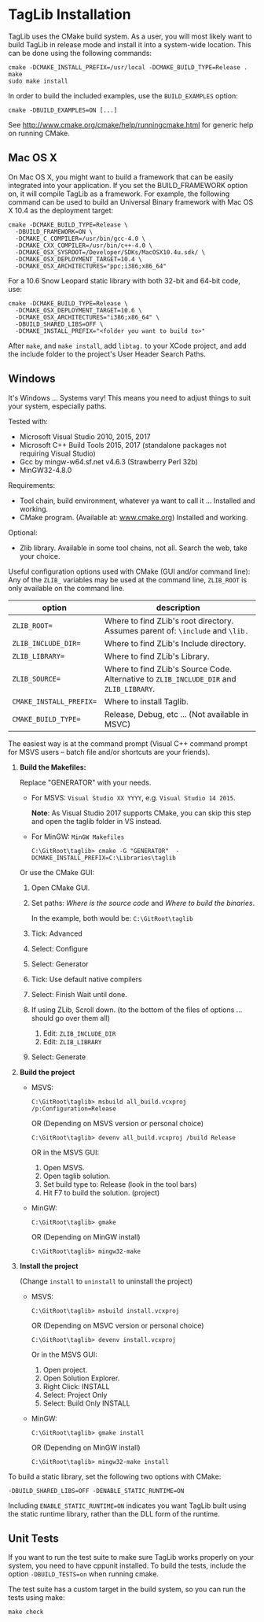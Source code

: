 TagLib Installation
===================

TagLib uses the CMake build system. As a user, you will most likely want to
build TagLib in release mode and install it into a system-wide location.
This can be done using the following commands:

    cmake -DCMAKE_INSTALL_PREFIX=/usr/local -DCMAKE_BUILD_TYPE=Release .
    make
    sudo make install

In order to build the included examples, use the `BUILD_EXAMPLES` option:

    cmake -DBUILD_EXAMPLES=ON [...]

See http://www.cmake.org/cmake/help/runningcmake.html for generic help on
running CMake.

Mac OS X
--------

On Mac OS X, you might want to build a framework that can be easily integrated
into your application. If you set the BUILD_FRAMEWORK option on, it will compile
TagLib as a framework. For example, the following command can be used to build
an Universal Binary framework with Mac OS X 10.4 as the deployment target:

    cmake -DCMAKE_BUILD_TYPE=Release \
      -DBUILD_FRAMEWORK=ON \
      -DCMAKE_C_COMPILER=/usr/bin/gcc-4.0 \
      -DCMAKE_CXX_COMPILER=/usr/bin/c++-4.0 \
      -DCMAKE_OSX_SYSROOT=/Developer/SDKs/MacOSX10.4u.sdk/ \
      -DCMAKE_OSX_DEPLOYMENT_TARGET=10.4 \
      -DCMAKE_OSX_ARCHITECTURES="ppc;i386;x86_64"

For a 10.6 Snow Leopard static library with both 32-bit and 64-bit code, use:

    cmake -DCMAKE_BUILD_TYPE=Release \
      -DCMAKE_OSX_DEPLOYMENT_TARGET=10.6 \
      -DCMAKE_OSX_ARCHITECTURES="i386;x86_64" \
      -DBUILD_SHARED_LIBS=OFF \
      -DCMAKE_INSTALL_PREFIX="<folder you want to build to>"

After `make`, and `make install`, add `libtag.` to your XCode project, and add
the include folder to the project's User Header Search Paths.

Windows
-------

It's Windows ... Systems vary!
This means you need to adjust things to suit your system, especially paths.

Tested with:
* Microsoft Visual Studio 2010, 2015, 2017
* Microsoft C++ Build Tools 2015, 2017 (standalone packages not requiring Visual Studio)
* Gcc by mingw-w64.sf.net v4.6.3 (Strawberry Perl 32b)
* MinGW32-4.8.0

Requirements:
* Tool chain, build environment, whatever ya want to call it ...
     Installed and working.
* CMake program. (Available at: www.cmake.org)
     Installed and working.

Optional:
*  Zlib library.
     Available in some tool chains, not all.
     Search the web, take your choice.

Useful configuration options used with CMake (GUI and/or command line):
  Any of the `ZLIB_` variables may be used at the command line, `ZLIB_ROOT` is only
  available on the command line.
  
  | option               | description |
   ---------------------| ------------|
  `ZLIB_ROOT=`         | Where to find ZLib's root directory. Assumes parent of: `\include` and `\lib.`|
   `ZLIB_INCLUDE_DIR=`  | Where to find ZLib's Include directory.|
   `ZLIB_LIBRARY=`      | Where to find ZLib's Library.
   `ZLIB_SOURCE=`       | Where to find ZLib's Source Code. Alternative to `ZLIB_INCLUDE_DIR` and `ZLIB_LIBRARY`.
   `CMAKE_INSTALL_PREFIX=` | Where to install Taglib. |
   `CMAKE_BUILD_TYPE=`  | Release, Debug, etc ... (Not available in MSVC) |

The easiest way is at the command prompt (Visual C++ command prompt for MSVS users – batch file and/or shortcuts are your friends).

1.  **Build the Makefiles:**

    Replace "GENERATOR" with your needs.
    * For MSVS: `Visual Studio XX YYYY`, e.g. `Visual Studio 14 2015`.
    
      **Note**: As Visual Studio 2017 supports CMake, you can skip this step and open the taglib
      folder in VS instead.
    * For MinGW: `MinGW Makefiles`
       
          C:\GitRoot\taglib> cmake -G "GENERATOR"  -DCMAKE_INSTALL_PREFIX=C:\Libraries\taglib

    Or use the CMake GUI:
    1. Open CMake GUI.
    2. Set paths: *Where is the source code* and *Where to build the binaries*.

       In the example, both would be: `C:\GitRoot\taglib`
    3. Tick: Advanced
    4. Select: Configure
    5. Select: Generator
    6. Tick: Use default native compilers
    7. Select: Finish
      Wait until done.
    8. If using ZLib, Scroll down.
    (to the bottom of the files of options ... should go over them all)
       1. Edit: `ZLIB_INCLUDE_DIR`
       2. Edit: `ZLIB_LIBRARY`
    9. Select: Generate

2.  **Build the project**
    * MSVS:

          C:\GitRoot\taglib> msbuild all_build.vcxproj /p:Configuration=Release
      OR (Depending on MSVS version or personal choice)

          C:\GitRoot\taglib> devenv all_build.vcxproj /build Release
      OR in the MSVS GUI:
      1. Open MSVS.
      2. Open taglib solution.
      3. Set build type to: Release (look in the tool bars)
      2. Hit F7 to build the solution. (project)
    * MinGW:

          C:\GitRoot\taglib> gmake

      OR (Depending on MinGW install)
      
          C:\GitRoot\taglib> mingw32-make



3.  **Install the project**
  
    (Change `install` to `uninstall` to uninstall the project)
    * MSVS:

          C:\GitRoot\taglib> msbuild install.vcxproj
      OR (Depending on MSVC version or personal choice)

          C:\GitRoot\taglib> devenv install.vcxproj
      
      Or in the MSVS GUI:
        1. Open project.
        2. Open Solution Explorer.
        3. Right Click: INSTALL
        4. Select: Project Only
        5. Select: Build Only INSTALL
    * MinGW:

          C:\GitRoot\taglib> gmake install
      OR (Depending on MinGW install)
          
          C:\GitRoot\taglib> mingw32-make install


To build a static library, set the following two options with CMake:

    -DBUILD_SHARED_LIBS=OFF -DENABLE_STATIC_RUNTIME=ON

Including `ENABLE_STATIC_RUNTIME=ON` indicates you want TagLib built using the
static runtime library, rather than the DLL form of the runtime.

Unit Tests
----------

If you want to run the test suite to make sure TagLib works properly on your
system, you need to have cppunit installed. To build the tests, include
the option `-DBUILD_TESTS=on` when running cmake.

The test suite has a custom target in the build system, so you can run
the tests using make:

    make check
